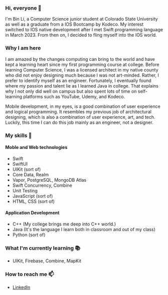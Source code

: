 ### Hi, everyone :wave:

<!--
**vieri2in/vieri2in** is a ✨ _special_ ✨ repository because its `README.md` (this file) appears on your GitHub profile.

Here are some ideas to get you started:

- 🔭 I’m currently working on ...
- 🌱 I’m currently learning ...
- 👯 I’m looking to collaborate on ...
- 🤔 I’m looking for help with ...
- 💬 Ask me about ...
- 📫 How to reach me: ...
- 😄 Pronouns: ...
- ⚡ Fun fact: ...
-->
I'm Bin Li, a Computer Science junior student at Colorado State University as well as a graduate from a IOS Bootcamp by Kodeco. My interest switched to IOS native development after I met Swift programming language in March 2023. From then on, I decided to fling myself into the IOS world. 

### Why I am here

I am amazed by the changes computing can bring to the world and have kept a learning heart since my first programming course at college. Before learning Computer Science, I was a licensed architect in my native county who did not enjoy designing much because I was not art-minded. Rather, I prefer to identify myself as an engineer. Fortunately, I eventually found where my passion and talent lie as I learned Java in college. That explains why I not only did well on campus but also spent lots of time on self-learning platforms such as YouTube, Udemy, and Kodeco.

Mobile development, in my eyes, is a good combination of user experience and logical programming. It resembles my previous job of architectural designing, which is also a combination of user experience, art, and tech. Luckily, this time I can do this job mainly as an engineer, not a designer.

### My skills 📜

#### Moble and Web technologies

- Swift
- SwiftUI
- UIKit (sort of)
- Core Data, Realm 
- Vapor, PostgreSQL, MongoDB Atlas
- Swift Concurrency, Combine 
- Unit Testing
- JavaScript (sort of)
- HTML, CSS (sort of)

#### Application Development

- C++ (My college brings me deep into C++ world.)
- Java (It's the language I learn both in classroom and out of my class)
- Python (sort of)

### What I'm currently learning 📚

- UIKit, Firebase, Combine, MapKit

###  How to reach me 📫
- [LinkedIn](https://www.linkedin.com/in/ben-ling-b2a86520b/) 

